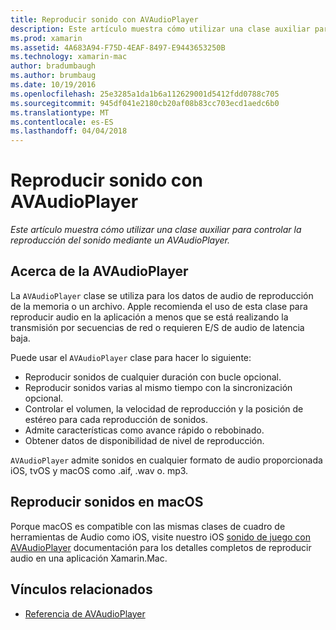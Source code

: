 ```yaml
---
title: Reproducir sonido con AVAudioPlayer
description: Este artículo muestra cómo utilizar una clase auxiliar para controlar la reproducción del sonido mediante un AVAudioPlayer.
ms.prod: xamarin
ms.assetid: 4A683A94-F75D-4EAF-8497-E9443653250B
ms.technology: xamarin-mac
author: bradumbaugh
ms.author: brumbaug
ms.date: 10/19/2016
ms.openlocfilehash: 25e3285a1da1b6a112629001d5412fdd0788c705
ms.sourcegitcommit: 945df041e2180cb20af08b83cc703ecd1aedc6b0
ms.translationtype: MT
ms.contentlocale: es-ES
ms.lasthandoff: 04/04/2018
---
```

# <a name="playing-sound-with-avaudioplayer"></a>Reproducir sonido con AVAudioPlayer

_Este artículo muestra cómo utilizar una clase auxiliar para controlar la reproducción del sonido mediante un AVAudioPlayer._

## <a name="about-the-avaudioplayer"></a>Acerca de la AVAudioPlayer

La `AVAudioPlayer` clase se utiliza para los datos de audio de reproducción de la memoria o un archivo. Apple recomienda el uso de esta clase para reproducir audio en la aplicación a menos que se está realizando la transmisión por secuencias de red o requieren E/S de audio de latencia baja.

Puede usar el `AVAudioPlayer` clase para hacer lo siguiente:

- Reproducir sonidos de cualquier duración con bucle opcional.
- Reproducir sonidos varias al mismo tiempo con la sincronización opcional.
- Controlar el volumen, la velocidad de reproducción y la posición de estéreo para cada reproducción de sonidos.
- Admite características como avance rápido o rebobinado.
- Obtener datos de disponibilidad de nivel de reproducción.

`AVAudioPlayer` admite sonidos en cualquier formato de audio proporcionada iOS, tvOS y macOS como .aif, .wav o. mp3.

## <a name="playing-sounds-in-macos"></a>Reproducir sonidos en macOS

Porque macOS es compatible con las mismas clases de cuadro de herramientas de Audio como iOS, visite nuestro iOS [sonido de juego con AVAudioPlayer](https://developer.xamarin.com/recipes/ios/media/sound/avaudioplayer/) documentación para los detalles completos de reproducir audio en una aplicación Xamarin.Mac.



## <a name="related-links"></a>Vínculos relacionados

- [Referencia de AVAudioPlayer](https://developer.apple.com/documentation/avfoundation/avaudioplayer)
